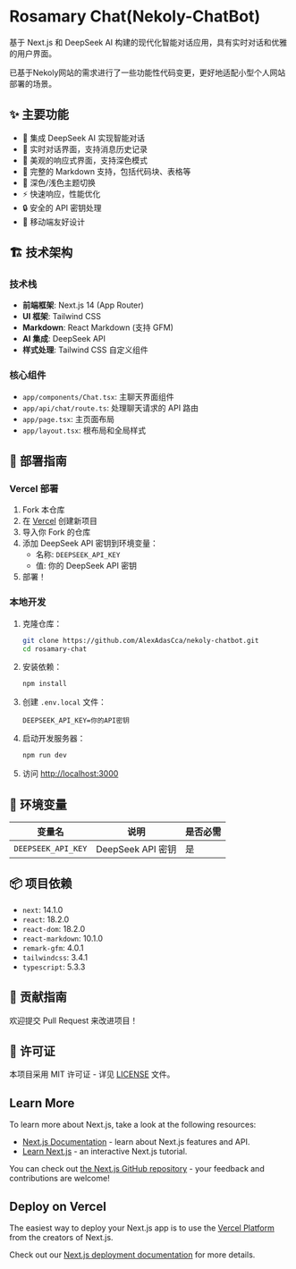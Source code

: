 # Rosamary Chat(Nekoly-ChatBot)

基于 Next.js 和 DeepSeek AI 构建的现代化智能对话应用，具有实时对话和优雅的用户界面。

已基于Nekoly网站的需求进行了一些功能性代码变更，更好地适配小型个人网站部署的场景。

## ✨ 主要功能

- 🤖 集成 DeepSeek AI 实现智能对话
- 💬 实时对话界面，支持消息历史记录
- 🎨 美观的响应式界面，支持深色模式
- 📝 完整的 Markdown 支持，包括代码块、表格等
- 🌙 深色/浅色主题切换
- ⚡ 快速响应，性能优化
- 🔒 安全的 API 密钥处理
- 📱 移动端友好设计

## 🏗️ 技术架构

### 技术栈

- **前端框架**: Next.js 14 (App Router)
- **UI 框架**: Tailwind CSS
- **Markdown**: React Markdown (支持 GFM)
- **AI 集成**: DeepSeek API
- **样式处理**: Tailwind CSS 自定义组件

### 核心组件

- `app/components/Chat.tsx`: 主聊天界面组件
- `app/api/chat/route.ts`: 处理聊天请求的 API 路由
- `app/page.tsx`: 主页面布局
- `app/layout.tsx`: 根布局和全局样式

## 🚀 部署指南

### Vercel 部署

1. Fork 本仓库
2. 在 [Vercel](https://vercel.com) 创建新项目
3. 导入你 Fork 的仓库
4. 添加 DeepSeek API 密钥到环境变量：
   - 名称: `DEEPSEEK_API_KEY`
   - 值: 你的 DeepSeek API 密钥
5. 部署！

### 本地开发

1. 克隆仓库：
   ```bash
   git clone https://github.com/AlexAdasCca/nekoly-chatbot.git
   cd rosamary-chat
   ```

2. 安装依赖：
   ```bash
   npm install
   ```

3. 创建 `.env.local` 文件：
   ```
   DEEPSEEK_API_KEY=你的API密钥
   ```

4. 启动开发服务器：
   ```bash
   npm run dev
   ```

5. 访问 [http://localhost:3000](http://localhost:3000)

## 🔧 环境变量

| 变量名 | 说明 | 是否必需 |
|--------|------|----------|
| `DEEPSEEK_API_KEY` | DeepSeek API 密钥 | 是 |

## 📦 项目依赖

- `next`: 14.1.0
- `react`: 18.2.0
- `react-dom`: 18.2.0
- `react-markdown`: 10.1.0
- `remark-gfm`: 4.0.1
- `tailwindcss`: 3.4.1
- `typescript`: 5.3.3

## 🤝 贡献指南

欢迎提交 Pull Request 来改进项目！

## 📄 许可证

本项目采用 MIT 许可证 - 详见 [LICENSE](LICENSE) 文件。

## Learn More

To learn more about Next.js, take a look at the following resources:

- [Next.js Documentation](https://nextjs.org/docs) - learn about Next.js features and API.
- [Learn Next.js](https://nextjs.org/learn) - an interactive Next.js tutorial.

You can check out [the Next.js GitHub repository](https://github.com/vercel/next.js) - your feedback and contributions are welcome!

## Deploy on Vercel

The easiest way to deploy your Next.js app is to use the [Vercel Platform](https://vercel.com/new?utm_medium=default-template&filter=next.js&utm_source=create-next-app&utm_campaign=create-next-app-readme) from the creators of Next.js.

Check out our [Next.js deployment documentation](https://nextjs.org/docs/app/building-your-application/deploying) for more details.



